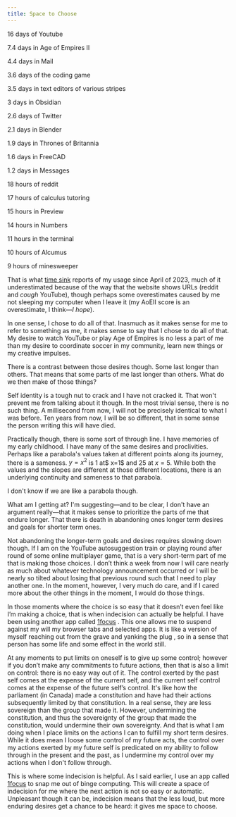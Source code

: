 ```yaml
---
title: Space to Choose
---
```


16 days of Youtube 

7.4 days in Age of Empires II 

4.4 days in Mail 

3.6 days of the coding game

3.5 days in text editors of various stripes

3 days in Obsidian 

2.6 days of Twitter 

2.1 days in Blender 

1.9 days in Thrones of Britannia 

1.6 days in FreeCAD 

1.2 days in Messages 

18 hours of reddit 

17 hours of calculus tutoring 

15 hours in Preview 

14 hours in Numbers 

11 hours in the terminal 

10 hours of Alcumus 

9 hours of minesweeper 
 
That is what [time sink](https://manytricks.com/timesink/) reports of my usage since April of 2023, much of it underestimated because of the way that the website shows URLs (reddit and *cough* YouTube), though perhaps some overestimates caused by me not sleeping my computer when I leave it (my AoEII score is an overestimate, I think—*I hope*). 

In one sense, I chose to do all of that. Inasmuch as it makes sense for me to refer to something as me, it makes sense to say that I chose to do all of that. My desire to watch YouTube or play Age of Empires is no less a part of me than my desire to coordinate soccer in my community, learn new things or my creative impulses. 

There is a contrast between those desires though. Some last longer than others. That means that some parts of me last longer than others. What do we then make of those things?

Self identity is a tough nut to crack and I have not cracked it. That won't prevent me from talking about it though. In the most trivial sense, there is no such thing. A millisecond from now, I will not be precisely identical to what I was before. Ten years from now, I will be so different, that in some sense the person writing this will have died. 

Practically though, there is some sort of through line. I have memories of my early childhood. I have many of the same desires and proclivities. Perhaps like a parabola's values taken at different points along its journey, there is a sameness. $y=x^2$ is $1$ at$ x=1$ and $25$ at $x=5$. While both the values and the slopes are different at those different locations, there is an underlying continuity and sameness to that parabola. 

I don't know if we are like a parabola though. 

What am I getting at? I'm suggesting—and to be clear, I don't have an argument really—that it makes sense to prioritize the parts of me that endure longer. That there is death in abandoning ones longer term desires and goals for shorter term ones. 

Not abandoning the longer-term goals and desires requires slowing down though. If I am on the YouTube autosuggestion train or playing round after round of some online multiplayer game, that is a very short-term part of me that is making those choices. I don’t think a week from now I will care nearly as much about whatever technology announcement occurred or I will be nearly so tilted about losing that previous round such that I need to play another one. In the moment, however, I very much do care, and if I cared more about the other things in the moment, I would do those things.

In those moments where the choice is so easy that it doesn’t even feel like I’m making a choice, that is when indecision can actually be helpful. I have been using another app called [1focus](https://onefocusapp.com) . This one allows me to suspend against my will my browser tabs and selected apps. It is like a version of myself reaching out from the grave and yanking the plug , so in a sense that person has some life and some effect in the world still. 

At any moments to put limits on oneself is to give up some control; however if you don’t make any commitments to future actions, then that is also a limit on control: there is no easy way out of it. The control exerted by the past self comes at the expense of the current self, and the current self control comes at the expense of the future self’s control. It's like how the parliament (in Canada) made a constitution and have had their actions subsequently limited by that constitution. In a real sense, they are less sovereign than the group that made it. However, undermining the constitution, and thus the sovereignty of the group that made the constitution, would undermine their own sovereignty. And that is what I am doing when I place limits on the actions I can to fulfill my short term desires. While it does mean I loose some control of my future acts, the control over my actions exerted by my future self is predicated on my ability to follow through in the present and the past, as I undermine my control over my actions when I don't follow through. 

This is where some indecision is helpful. As I said earlier, I use an app called [1focus](https://onefocusapp.com) to snap me out of binge computing. This will create a space of indecision for me where the next action is not so easy or automatic. Unpleasant though it can be, indecision means that the less loud, but more enduring desires get a chance to be heard: it gives me space to choose. 

